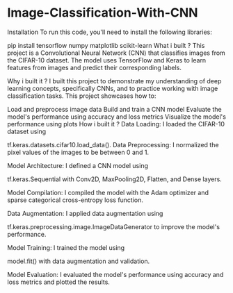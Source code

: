 # Image-Classification-With-CNN
Installation
To run this code, you'll need to install the following libraries:

   pip install tensorflow numpy matplotlib scikit-learn
What i built ?
This project is a Convolutional Neural Network (CNN) that classifies images from the CIFAR-10 dataset. The model uses TensorFlow and Keras to learn features from images and predict their corresponding labels.

Why i built it ?
I built this project to demonstrate my understanding of deep learning concepts, specifically CNNs, and to practice working with image classification tasks. This project showcases how to:

Load and preprocess image data
Build and train a CNN model
Evaluate the model's performance using accuracy and loss metrics
Visualize the model's performance using plots
How i built it ?
Data Loading: I loaded the CIFAR-10 dataset using

 tf.keras.datasets.cifar10.load_data().
Data Preprocessing: I normalized the pixel values of the images to be between 0 and 1.

Model Architecture: I defined a CNN model using

tf.keras.Sequential
with Conv2D, MaxPooling2D, Flatten, and Dense layers.

Model Compilation: I compiled the model with the Adam optimizer and sparse categorical cross-entropy loss function.

Data Augmentation: I applied data augmentation using

tf.keras.preprocessing.image.ImageDataGenerator
to improve the model's performance.

Model Training: I trained the model using

model.fit()
with data augmentation and validation.

Model Evaluation: I evaluated the model's performance using accuracy and loss metrics and plotted the results.

